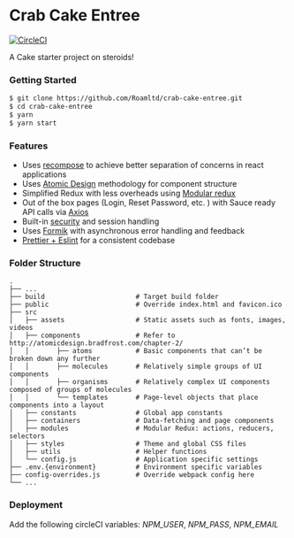 # Crab Cake Entree

[![CircleCI](https://circleci.com/gh/Roamltd/crab-cake-entree/tree/master.svg?style=svg&circle-token=d7214399ec2dfeb743c147be61216208f97eed01)](https://circleci.com/gh/Roamltd/crab-cake-entree/tree/master)

A Cake starter project on steroids!

### Getting Started

```sh
$ git clone https://github.com/Roamltd/crab-cake-entree.git
$ cd crab-cake-entree
$ yarn
$ yarn start
```

### Features

-   Uses [recompose](https://medium.com/@cdelaorden/using-recompose-to-achieve-better-separation-of-concerns-in-react-applications-cf7d30721f59) to achieve better separation of concerns in react applications
-   Uses [Atomic Design](http://atomicdesign.bradfrost.com/) methodology for component structure
-   Simplified Redux with less overheads using [Modular redux](https://github.com/erikras/ducks-modular-redux)
-   Out of the box pages (Login, Reset Password, etc. ) with Sauce ready API calls via [Axios](https://www.npmjs.com/package/axios)
-   Built-in [security](https://stackoverflow.com/questions/244882/what-is-the-best-way-to-implement-remember-me-for-a-website) and session handling
-   Uses [Formik](https://medium.com/@ilonacodes/why-formik-with-react-e640c1934d6) with asynchronous error handling and feedback
-   [Prettier + Eslint](https://blog.gojekengineering.com/eslint-prettier-for-a-consistent-react-codebase-eaa673debb1d) for a consistent codebase

### Folder Structure

    .
    ├── ...
    ├── build                       # Target build folder
    ├── public                      # Override index.html and favicon.ico
    ├── src
    │   ├── assets                  # Static assets such as fonts, images, videos
    │   ├── components              # Refer to http://atomicdesign.bradfrost.com/chapter-2/
    │   │       ├── atoms           # Basic components that can’t be broken down any further
    │   │       ├── molecules       # Relatively simple groups of UI components
    │   │       ├── organisms       # Relatively complex UI components composed of groups of molecules
    │   │       └── templates       # Page-level objects that place components into a layout
    │   ├── constants               # Global app constants
    │   ├── containers              # Data-fetching and page components
    │   ├── modules                 # Modular Redux: actions, reducers, selectors
    │   ├── styles                  # Theme and global CSS files
    │   ├── utils                   # Helper functions
    │   └── config.js               # Application specific settings
    ├── .env.{environment}          # Environment specific variables
    ├── config-overrides.js         # Override webpack config here
    └── ...

### Deployment

Add the following circleCI variables:
_NPM_USER_, _NPM_PASS_, _NPM_EMAIL_
